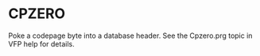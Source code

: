 # CPZERO

Poke a codepage byte into a database header. See the Cpzero.prg topic in VFP help for details.
